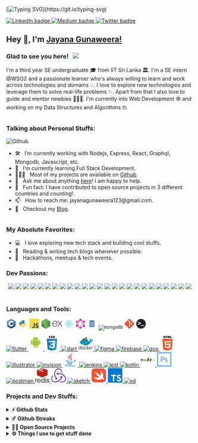 [![Typing SVG](https://readme-typing-svg.herokuapp.com?font=Product+Sans&color=F73F6C&size=80&center=true&vCenter=true&width=1000&height=100&lines=Building+code;one+keystroke+at+a+time;to+create+a;better+world+for+tomorrow.)](https://git.io/typing-svg)

<div>
  <a href="https://www.linkedin.com/in/jayana-gunaweera-83629b1b9/">
    <img src="https://img.shields.io/badge/-LinkedIn-0e76a8?style=flat-square&logo=Linkedin&logoColor=white" alt="LinkedIn badge" />
  </a>
  <a href="https://medium.com/@Jayana_Gunaweera">
    <img src="https://img.shields.io/badge/-Medium-black?style=flat-square&logo=Medium&logoColor=white" alt="Medium badge" />
  </a>
  <a href="https://twitter.com/JGunaweera">
    <img src="https://img.shields.io/badge/-Twitter-00acee?style=flat-square&logo=Twitter&logoColor=white" alt="Twitter badge" />
  </a>
</div>

## Hey 👋, I'm [Jayana Gunaweera!](https://github.com/JayanaGunaweera01/)

### Glad to see you here! &nbsp; ![](https://visitor-badge.glitch.me/badge?page_id=JayanaGunaweera01.JayanaGunaweera01&style=flat-square&color=0088cc)

I'm a third year SE undergraduate 🎓 from IIT Sri Lanka 🏛. I'm a SE intern @WSO2 and a passionate learner who's always willing to learn and work across technologies and domains 💡. I love to explore new technologies and leverage them to solve real-life problems ✨. Apart from that I also love to guide and mentor newbies 👨🏻‍💻. I'm currently into Web Development 🕸️ and working on my Data Structures and Algorithms 🤓.

<div style="display: flex; align-items: center;">
  <div style="flex-grow: 1;">
    <h3>Talking about Personal Stuffs:</h3>
  <div style="align-self: flex-end;">
    <img style="width: 40%; max-width: 150px;" alt="Github" src="https://i.pinimg.com/originals/19/b2/8c/19b28c8372aaec65623f7ee7332e74be.gif" />
  </div>
    <ul>
      <li>🛠 &nbsp; I’m currently working with Nodejs, Express, React, Graphql, Mongodb, Javascript, etc.</li>
      <li>🚀 &nbsp; I’m currently learning Full Stack Development.</li>
      <li>👨🏻‍💻 &nbsp; Most of my projects are available on <a href="https://github.com/JayanaGunaweera01">Github</a>.</li>
      <li>💬 &nbsp; Ask me about anything <a href="https://github.com/JayanaGunaweera01/JayanaGunaweera01/issues">here</a>! I am happy to help.</li>
      <li>👾 &nbsp; Fun fact: I have contributed to open source projects in 3 different countries and counting!.</li>
      <li>📫 &nbsp; How to reach me: jayanagunaweera123@gmail.com.</li>
      <li>📝 &nbsp; Checkout my <a href="https://medium.com/@Jayana_Gunaweera">Blog</a>.</li>
    </ul>
     
  </div>

</div>


### My Absolute Favorites:

- 💻 &nbsp; I love exploring new tech stack and building cool stuffs.
- 📰 &nbsp; Reading & writing tech blogs whenever possible.
- 🍕 &nbsp; Hackathons, meetups & tech events.

### Dev Passions:

<p align='center'>
  <img src="https://img.shields.io/badge/iOS-3B3B3B?style=for-the-badge&logo=ios&logoColor=white" />
  <img src="https://img.shields.io/badge/Android-3DDC84?style=for-the-badge&logo=android&logoColor=white" />
  <img src="https://img.shields.io/badge/Linux-FCC624?style=for-the-badge&logo=linux&logoColor=black" />
  <img src="https://img.shields.io/badge/Windows_XP-003399?style=for-the-badge&logo=windows-xp&logoColor=white" />
  <img src="https://img.shields.io/badge/Ubuntu-E95420?style=for-the-badge&logo=ubuntu&logoColor=white" />
  <img src="https://img.shields.io/badge/XDA-Developers-F59812?style=for-the-badge&logo=xda-developers&logoColor=white" />
  <img src="https://img.shields.io/badge/StackExchange-%23ffffff.svg?&style=for-the-badge&logo=StackExchange&logoColor=white" />
  <img src="https://img.shields.io/badge/Dart-0175C2?style=for-the-badge&logo=dart&logoColor=white" />
  <img src="https://img.shields.io/badge/JavaScript-323330?style=for-the-badge&logo=javascript&logoColor=F7DF1E" />
  <img src="https://img.shields.io/badge/TypeScript-007ACC?style=for-the-badge&logo=typescript&logoColor=white" />
  <img src="https://img.shields.io/badge/Swift-FA7343?style=for-the-badge&logo=swift&logoColor=white" />
  <img src="https://img.shields.io/badge/Kotlin-0095D5?&style=for-the-badge&logo=kotlin&logoColor=white" />
  <img src="https://img.shields.io/badge/Ruby-CC342D?style=for-the-badge&logo=ruby&logoColor=white" />
  <img src="https://img.shields.io/badge/Node.js-43853D?style=for-the-badge&logo=node-dot-js&logoColor=white" />
  <img src="https://img.shields.io/badge/Yarn-2C8EBB?style=for-the-badge&logo=yarn&logoColor=white" />
  <img src="https://img.shields.io/badge/GraphQl-E10098?style=for-the-badge&logo=graphql&logoColor=white" />
  <img src="https://img.shields.io/badge/firebase-ffca28?style=for-the-badge&logo=firebase&logoColor=black" />
  <img src="https://img.shields.io/badge/Git-F05032?style=for-the-badge&logo=git&logoColor=white" />
  <img src="https://img.shields.io/badge/Redux-593D88?style=for-the-badge&logo=redux&logoColor=white" />
  <img src="https://img.shields.io/badge/Postman-FF6C37?style=for-the-badge&logo=Postman&logoColor=white" />
  <img src="https://img.shields.io/badge/PowerShell-5391FE?style=for-the-badge&logo=PowerShell&logoColor=white" />
  <img src="https://img.shields.io/badge/WebStorm-fff?style=for-the-badge&logo=WebStorm&logoColor=black" />
  <img src="https://img.shields.io/badge/Xcode-178FE9?style=for-the-badge&logo=Xcode&logoColor=white" />
  <img src="https://img.shields.io/badge/Visual_Studio_Code-0078D4?style=for-the-badge&logo=visual%20studio%20code&logoColor=white" />
  <img src="https://img.shields.io/badge/Spotify-1ED760?&style=for-the-badge&logo=spotify&logoColor=white" />
  <br/><br/>

### Languages and Tools:

<code><img height="27" src="https://raw.githubusercontent.com/github/explore/80688e429a7d4ef2fca1e82350fe8e3517d3494d/topics/cpp/cpp.png" alt="cpp"></code>
<code><img height="27" src="https://raw.githubusercontent.com/github/explore/80688e429a7d4ef2fca1e82350fe8e3517d3494d/topics/python/python.png" alt="python"></code>
<code><img height="27" src="https://raw.githubusercontent.com/github/explore/80688e429a7d4ef2fca1e82350fe8e3517d3494d/topics/javascript/javascript.png" alt="javascript"></code>
<code><img height="27" src="https://raw.githubusercontent.com/github/explore/80688e429a7d4ef2fca1e82350fe8e3517d3494d/topics/nodejs/nodejs.png" alt="nodejs"></code>
<code><img height="27" src="https://raw.githubusercontent.com/devicons/devicon/master/icons/express/express-original.svg" alt="expressjs"></code>
<code><img height="27" src="https://raw.githubusercontent.com/github/explore/80688e429a7d4ef2fca1e82350fe8e3517d3494d/topics/react/react.png" alt="react"></code>
<code><img height="27" src="https://raw.githubusercontent.com/github/explore/80688e429a7d4ef2fca1e82350fe8e3517d3494d/topics/graphql/graphql.png" alt="graphql"></code>
<code><img height="27" src="https://raw.githubusercontent.com/github/explore/80688e429a7d4ef2fca1e82350fe8e3517d3494d/topics/sql/sql.png" alt="sql"></code>
<code><img height="27" src="https://encrypted-tbn0.gstatic.com/images?q=tbn%3AANd9GcSTTzPAw-55ssm1Im594xYZ9eRQu2JylrkYLg&usqp=CAU" alt="mongodb"></code>
<code><img height="27" src="https://raw.githubusercontent.com/devicons/devicon/master/icons/git/git-original.svg" alt="git"></code>
<code><img height="27" src="https://raw.githubusercontent.com/github/explore/80688e429a7d4ef2fca1e82350fe8e3517d3494d/topics/terminal/terminal.png" alt="terminal"></code>
	
<a href="https://flutter.dev" target="_blank"> <img src="https://www.vectorlogo.zone/logos/flutterio/flutterio-icon.svg" alt="flutter" width="40" height="40"/> </a> <a href="https://developer.android.com" target="_blank"> <img src="https://raw.githubusercontent.com/devicons/devicon/master/icons/android/android-original-wordmark.svg" alt="android" width="40" height="40"/> </a> <a href="https://www.w3schools.com/css/" target="_blank"> <img src="https://raw.githubusercontent.com/devicons/devicon/master/icons/css3/css3-original-wordmark.svg" alt="css3" width="40" height="40"/> </a> <a href="https://dart.dev" target="_blank"> <img src="https://www.vectorlogo.zone/logos/dartlang/dartlang-icon.svg" alt="dart" width="40" height="40"/> </a> <a href="https://www.docker.com/" target="_blank"> <img src="https://raw.githubusercontent.com/devicons/devicon/master/icons/docker/docker-original-wordmark.svg" alt="docker" width="40" height="40"/> </a> <a href="https://www.figma.com/" target="_blank"> <img src="https://www.vectorlogo.zone/logos/figma/figma-icon.svg" alt="figma" width="40" height="40"/> </a> <a href="https://firebase.google.com/" target="_blank"> <img src="https://www.vectorlogo.zone/logos/firebase/firebase-icon.svg" alt="firebase" width="40" height="40"/> </a> <a href="https://cloud.google.com" target="_blank"> <img src="https://www.vectorlogo.zone/logos/google_cloud/google_cloud-icon.svg" alt="gcp" width="40" height="40"/> </a> <a href="https://www.w3.org/html/" target="_blank"> <img src="https://raw.githubusercontent.com/devicons/devicon/master/icons/html5/html5-original-wordmark.svg" alt="html5" width="40" height="40"/> </a> <a href="https://www.adobe.com/in/products/illustrator.html" target="_blank"> <img src="https://www.vectorlogo.zone/logos/adobe_illustrator/adobe_illustrator-icon.svg" alt="illustrator" width="40" height="40"/> </a> <a href="https://www.invisionapp.com/" target="_blank"> <img src="https://www.vectorlogo.zone/logos/invisionapp/invisionapp-icon.svg" alt="invision" width="40" height="40"/> </a> <a href="https://www.java.com" target="_blank"> <img src="https://raw.githubusercontent.com/devicons/devicon/master/icons/java/java-original.svg" alt="java" width="40" height="40"/> </a> <a href="https://www.jenkins.io" target="_blank"> <img src="https://www.vectorlogo.zone/logos/jenkins/jenkins-icon.svg" alt="jenkins" width="40" height="40"/> </a> <a href="https://jestjs.io" target="_blank"> <img src="https://www.vectorlogo.zone/logos/jestjsio/jestjsio-icon.svg" alt="jest" width="40" height="40"/> </a> <a href="https://kotlinlang.org" target="_blank"> <img src="https://www.vectorlogo.zone/logos/kotlinlang/kotlinlang-icon.svg" alt="kotlin" width="40" height="40"/> </a> <a href="https://nodejs.org" target="_blank"> <img src="https://raw.githubusercontent.com/devicons/devicon/master/icons/nodejs/nodejs-original-wordmark.svg" alt="nodejs" width="40" height="40"/> </a> <a href="https://www.photoshop.com/en" target="_blank"> <img src="https://raw.githubusercontent.com/devicons/devicon/master/icons/photoshop/photoshop-line.svg" alt="photoshop" width="40" height="40"/> </a> <a href="https://postman.com" target="_blank"> <img src="https://www.vectorlogo.zone/logos/getpostman/getpostman-icon.svg" alt="postman" width="40" height="40"/> </a> <a href="https://redis.io" target="_blank"> <img src="https://raw.githubusercontent.com/devicons/devicon/master/icons/redis/redis-original-wordmark.svg" alt="redis" width="40" height="40"/> </a> <a href="https://redux.js.org" target="_blank"> <img src="https://raw.githubusercontent.com/devicons/devicon/master/icons/redux/redux-original.svg" alt="redux" width="40" height="40"/> </a> <a href="https://www.sketch.com/" target="_blank"> <img src="https://www.vectorlogo.zone/logos/sketchapp/sketchapp-icon.svg" alt="sketch" width="40" height="40"/> </a> <a href="https://developer.apple.com/swift/" target="_blank"> <img src="https://raw.githubusercontent.com/devicons/devicon/master/icons/swift/swift-original.svg" alt="swift" width="40" height="40"/> </a> <a href="https://www.typescriptlang.org/" target="_blank"> <img src="https://raw.githubusercontent.com/devicons/devicon/master/icons/typescript/typescript-original.svg" alt="typescript" width="40" height="40"/> </a> <a href="https://www.adobe.com/products/xd.html" target="_blank"> <img src="https://cdn.worldvectorlogo.com/logos/adobe-xd.svg" alt="xd" width="40" height="40"/> </a>

<!--
<code><img height="25" src="https://raw.githubusercontent.com/github/explore/80688e429a7d4ef2fca1e82350fe8e3517d3494d/topics/sass/sass.png" alt="sass"></code>
-->

### Projects and Dev Stuffs:

<details>	
  <summary><b>⚡ Github Stats</b></summary>

<img height="180em" src="https://github-readme-stats.vercel.app/api?username=JayanaGunaweera01&show_icons=true&hide_border=true&&count_private=true&include_all_commits=true" />
<img height="180em" src="https://github-readme-stats.vercel.app/api/top-langs/?username=JayanaGunaweera01&exclude_repo=KNN-Image-Classification&show_icons=true&hide_border=true&layout=compact&langs_count=8"/>
</details>

<details>	
  <summary><b>☄️ Github Streaks</b></summary>

<img height="180em" src="https://github-readme-streak-stats.herokuapp.com/?user=JayanaGunaweera01&hide_border=true" />
</details>

<details>
  <summary><b>🧑‍🚀 Open Source Projects</b></summary>

  <br />
  <table>
    <thead align="center">
      <tr border: none;>
        <td><b>💻 Projects</b></td>
        <td><b>🌟 Stars</b></td>
        <td><b>🍴 Forks</b></td>
        <td><b>🐛 Issues</b></td>
        <td><b>🔔 Pull Requests</b></td>
        <td><b>👨‍💻 Language</b></td>
      </tr>
    </thead>
    <tbody>
      <tr>
	      <td><a href="https://github.com/JayanaGunaweera01/Gitwar"><b>🚀 Gitwar</b></a></td>
        <td><img alt="Stars" src="https://img.shields.io/github/stars/JayanaGunaweera01/Gitwar?style=flat-square&labelColor=343b41"/></td>
        <td><img alt="Forks" src="https://img.shields.io/github/forks/JayanaGunaweera01/Gitwar?style=flat-square&labelColor=343b41"/></td>
        <td><img alt="Issues" src="https://img.shields.io/github/issues/JayanaGunaweera01/Gitwar?style=flat-square"/></td>
        <td><img alt="Pull Requests" src="https://img.shields.io/github/issues-pr/JayanaGunaweera01/Gitwar?style=flat-square"/></td>
        <td><img alt="Language" src="https://img.shields.io/github/languages/top/JayanaGunaweera01/Gitwar?style=flat-square"/></td>
      </tr>
      <tr>
	      <td><a href="https://github.com/JayanaGunaweera01/DevOps-Challenge"><b>💸 TradeByte</b></a></td>
        <td><img alt="Stars" src="https://img.shields.io/github/stars/JayanaGunaweera01/TradeByte?style=flat-square&labelColor=343b41"/></td>
        <td><img alt="Forks" src="https://img.shields.io/github/forks/JayanaGunaweera01/TradeByte?style=flat-square&labelColor=343b41"/></td>
        <td><img alt="Issues" src="https://img.shields.io/github/issues/JayanaGunaweera01/TradeByte?style=flat-square"/></td>
        <td><img alt="Pull Requests" src="https://img.shields.io/github/issues-pr/JayanaGunaweera01/TradeByte?style=flat-square"/></td>
        <td><img alt="Language" src="https://img.shields.io/github/languages/top/JayanaGunaweera01/TradeByte?label=javascript&style=flat-square"/></td>
      </tr>
      <tr>
	      <td><a href="https://github.com/JayanaGunaweera01/TheNodeCourse"><b>👨🏻‍💻 TheNodeCourse</b></a></td>
        <td><img alt="Stars" src="https://img.shields.io/github/stars/JayanaGunaweera01/TheNodeCourse?style=flat-square&labelColor=343b41"/></td>
        <td><img alt="Forks" src="https://img.shields.io/github/forks/JayanaGunaweera01/TheNodeCourse?style=flat-square&labelColor=343b41"/></td>
        <td><img alt="Issues" src="https://img.shields.io/github/issues/JayanaGunaweera01/TheNodeCourse?style=flat-square"/></td>
        <td><img alt="Pull Requests" src="https://img.shields.io/github/issues-pr/JayanaGunaweera01/TheNodeCourse?style=flat-square"/></td>
        <td><img alt="Language" src="https://img.shields.io/github/languages/top/JayanaGunaweera01/TheNodeCourse?style=flat-square"/></td> 
      </tr>
      <tr>
	      <td><a href="https://github.com/JayanaGunaweera01/JayanaGunaweera01"><b>🤓 JayanaGunaweera01</b></a></td>
        <td><img alt="Stars" src="https://img.shields.io/github/stars/JayanaGunaweera01/JayanaGunaweera01?style=flat-square&labelColor=343b41"/></td>
        <td><img alt="Forks" src="https://img.shields.io/github/forks/JayanaGunaweera01/JayanaGunaweera01?style=flat-square&labelColor=343b41"/></td>
        <td><img alt="Issues" src="https://img.shields.io/github/issues/JayanaGunaweera01/JayanaGunaweera01?style=flat-square"/></td>
        <td><img alt="Pull Requests" src="https://img.shields.io/github/issues-pr/JayanaGunaweera01/JayanaGunaweera01?style=flat-square"/></td>
        <td><img alt="Language" src="https://img.shields.io/badge/markdown-100%25-blue?style=flat-square"/></td> 
      </tr>
    </tbody>
  </table>
  <br />
</details>
 
<details>	
  <br />
  <summary><b>⚙️ Things I use to get stuff done</b></summary>
  	<ul>
  	    <li><b>OS:</b> Ubuntu 20.04</li>
	    <li><b>Laptop: </b> Asus notebook (i7)</li>
  	    <li><b>Browser: </b> Firefox Developer Edition</li>
	    <li><b>Terminal: </b> ZSH: Oh My Zsh (PowerLevel10k)</li>
	    <li><b>Code Editor:</b> VSCode - The best editor out there.</li>
	    <li><b>To Stay Updated:</b> Dev.to, Medium, Linkedin and Twitter.</li>
	    <br />
	</ul>	
</details>

#

<div align="center">


</div>
